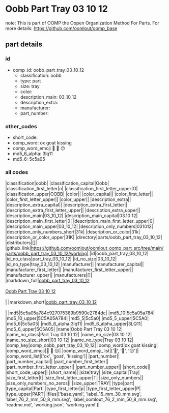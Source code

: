 # Oobb Part Tray 03 10 12  

note: This is part of OOMP the Oopen Organization Method For Parts. For more details: https://github.com/oomlout/oomp_base

##  part details





### id
* oomp_id: oobb_part_tray_03_10_12
  * classification: oobb
  * type: part
  * size: tray
  * color: 
  * description_main: 03_10_12
  * description_extra: 
  * manufacturer: 
  * part_number: 

### other_codes
* short_code: 
* oomp_word: ox goat kissing
* oomp_word_emoji :ox: :goat: :kissing:
* md5_6_alpha: 3lq11
* md5_6: 5c5a05

### all codes 
|classification|oobb|
|classification_capital|Oobb|
|classification_first_letter|o|
|classification_first_letter_upper|O|
|classification_upper|OOBB|
|color||
|color_capital||
|color_first_letter||
|color_first_letter_upper||
|color_upper||
|description_extra||
|description_extra_capital||
|description_extra_first_letter||
|description_extra_first_letter_upper||
|description_extra_upper||
|description_main|03_10_12|
|description_main_capital|03.10 12|
|description_main_first_letter|0|
|description_main_first_letter_upper|0|
|description_main_upper|03_10_12|
|description_only_numbers|031012|
|description_only_numbers_short|31k|
|description_or_color|31k|
|description_or_color_upper|31K|
|directory|parts/oobb_part_tray_03_10_12|
|distributors|[]|
|github_link|https://github.com/oomlout/oomlout_oomp_part_src/tree/main/parts/oobb_part_tray_03_10_12/working|
|id|oobb_part_tray_03_10_12|
|id_no_class|part_tray_03_10_12|
|id_no_size|03_10_12|
|id_no_type|tray_03_10_12|
|manufacturer||
|manufacturer_capital||
|manufacturer_first_letter||
|manufacturer_first_letter_upper||
|manufacturer_upper||
|manufacturers|[]|
|markdown_full|[oobb_part_tray_03_10_12](https://github.com/oomlout/oomlout_oomp_part_src/tree/main/parts/oobb_part_tray_03_10_12/working)<br>[](https://github.com/oomlout/oomlout_oomp_part_src/tree/main/parts/oobb_part_tray_03_10_12/working)<br>[Oobb Part Tray 03 10 12](https://github.com/oomlout/oomlout_oomp_part_src/tree/main/parts/oobb_part_tray_03_10_12/working)<br><br>|
|markdown_short|[oobb_part_tray_03_10_12](https://github.com/oomlout/oomlout_oomp_part_src/tree/main/parts/oobb_part_tray_03_10_12/working)<br><br>|
|md5|5c5a05a784c927075389b9590e2784dc|
|md5_10|5c5a05a784|
|md5_10_upper|5C5A05A784|
|md5_5|5c5a0|
|md5_5_upper|5C5A0|
|md5_6|5c5a05|
|md5_6_alpha|3lq11|
|md5_6_alpha_upper|3LQ11|
|md5_6_upper|5C5A05|
|name|Oobb Part Tray 03 10 12|
|name_no_class|Part Tray 03 10 12|
|name_no_size|03 10 12|
|name_no_size_short|03 10 12|
|name_no_type|Tray 03 10 12|
|oomp_key|oomp_oobb_part_tray_03_10_12|
|oomp_word|ox goat kissing|
|oomp_word_emoji|:ox: :goat: :kissing:|
|oomp_word_emoji_list|[':ox:', ':goat:', ':kissing:']|
|oomp_word_list|['ox', 'goat', 'kissing']|
|part_number||
|part_number_capital||
|part_number_first_letter||
|part_number_first_letter_upper||
|part_number_upper||
|short_code||
|short_code_upper||
|short_name||
|size|tray|
|size_capital|Tray|
|size_first_letter|t|
|size_first_letter_upper|T|
|size_only_numbers||
|size_only_numbers_no_zeros||
|size_upper|TRAY|
|type|part|
|type_capital|Part|
|type_first_letter|p|
|type_first_letter_upper|P|
|type_upper|PART|
|files|['base.yaml', 'label_15_mm_30_mm.svg', 'label_76_2_mm_50_8_mm.svg', 'label_oomlout_76_2_mm_50_8_mm.svg', 'readme.md', 'working.json', 'working.yaml']|
